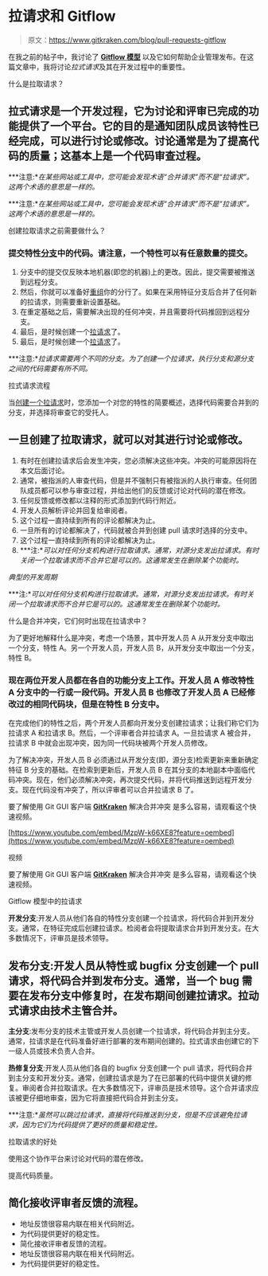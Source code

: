 # 拉请求和 Gitflow

> 原文：<https://www.gitkraken.com/blog/pull-requests-gitflow>

在我之前的帖子中，我讨论了 **[Gitflow 模型](/blog/gitflow)** 以及它如何帮助企业管理发布。在这篇文章中，我将讨论*拉式请求*及其在开发过程中的重要性。

什么是拉取请求？

## 拉式请求是一个开发过程，它为讨论和评审已完成的功能提供了一个平台。它的目的是通知团队成员该特性已经完成，可以进行讨论或修改。讨论通常是为了提高代码的质量；这基本上是一个代码审查过程。

***注意:**在某些网站或工具中，您可能会发现术语“合并请求”而不是“拉请求”。这两个术语的意思是一样的。*

***注意:**在某些网站或工具中，您可能会发现术语“合并请求”而不是“拉请求”。这两个术语的意思是一样的。*

创建拉取请求之前需要做什么？

### 提交特性[分支](https://support.gitkraken.com/working-with-repositories/branching-and-merging#branches)中的代码。请注意，一个特性可以有任意数量的提交。

1.  分支中的提交仅反映本地机器(即您的机器)上的更改。因此，提交需要被推送到远程分支。
2.  然后，你就可以准备好[重组](https://support.gitkraken.com/working-with-repositories/branching-and-merging#rebasing)你的分行了。如果在采用特征分支后合并了任何新的拉请求，则需要重新设置基础。
3.  在重定基础之后，需要解决出现的任何冲突，并且需要将代码推回到远程分支。
4.  最后，是时候创建一个[拉请求](/learn/git/tutorials/what-is-a-pull-request-in-git)了。
5.  最后，是时候创建一个[拉请求](/learn/git/tutorials/what-is-a-pull-request-in-git)了。

***注意:**拉请求需要两个不同的分支。为了创建一个拉请求，执行分支和源分支之间的代码需要有所不同。*

拉式请求流程

当[创建一个拉请求](https://support.gitkraken.com/working-with-repositories/pull-requests)时，您添加一个对您的特性的简要概述，选择代码需要合并到的分支，并选择将审查它的受托人。

## 一旦创建了拉取请求，就可以对其进行讨论或修改。

1.  有时在创建拉请求后会发生冲突，您必须解决这些冲突。冲突的可能原因将在本文后面讨论。
2.  通常，被指派的人审查代码，但是并不强制只有被指派的人执行审查。任何团队成员都可以参与审查过程，并给出他们的反馈或讨论对代码的潜在修改。
3.  任何反馈或修改都以注释的形式添加到代码行附近。
4.  开发人员解析评论并回复给审阅者。
5.  这个过程一直持续到所有的评论都解决为止。
6.  一旦所有的讨论都解决了，代码就被合并到创建 pull 请求时选择的分支中。
7.  这个过程一直持续到所有的评论都解决为止。
8.  ***注:**可以对任何分支机构进行拉取请求。通常，对源分支发出拉请求。有时关闭一个拉取请求而不合并它是可以的。这通常发生在删除某个功能时。*

*典型的开发周期*

***注:**可以对任何分支机构进行拉取请求。通常，对源分支发出拉请求。有时关闭一个拉取请求而不合并它是可以的。这通常发生在删除某个功能时。*

什么是合并冲突，它们何时出现在拉请求中？

为了更好地解释什么是冲突，考虑一个场景，其中开发人员 A 从开发分支中取出一个分支，特性 A。另一个开发人员，开发人员 B，从开发分支中取出一个分支，特性 B。

### 现在两位开发人员都在各自的功能分支上工作。开发人员 A 修改特性 A 分支中的一行或一段代码。开发人员 B 也修改了开发人员 A 已经修改过的相同代码块，但是在特性 B 分支中。

在完成他们的特性之后，两个开发人员都向开发分支创建拉请求；让我们称它们为拉请求 A 和拉请求 B。然后，一个评审者合并拉请求 A。一旦拉请求 A 被合并，拉请求 B 中就会出现冲突，因为同一代码块被两个开发人员修改。

为了解决冲突，开发人员 B 必须通过从开发分支(即，源分支)检索更新来重新确定特征 B 分支的基础。在检索到更新后，开发人员 B 在其分支的本地副本中面临代码冲突。现在，他们必须解决冲突，再次提交代码，并将代码推送到远程开发分支。现在代码没有冲突了，所以评审者可以合并拉请求 B 了。

要了解使用 Git GUI 客户端 **[GitKraken](https://www.gitkraken.com/)** 解决合并冲突 是多么容易，请观看这个快速视频。

[https://www.youtube.com/embed/MzpW-k66XE8?feature=oembed](https://www.youtube.com/embed/MzpW-k66XE8?feature=oembed)

视频

要了解使用 Git GUI 客户端 **[GitKraken](https://www.gitkraken.com/)** 解决合并冲突 是多么容易，请观看这个快速视频。

Gitflow 模型中的拉请求

**开发分支**:开发人员从他们各自的特性分支创建一个拉请求，将代码合并到开发分支。通常，在特征完成后创建拉请求。检阅者会将提取请求合并到开发分支。在大多数情况下，评审员是技术领导。

## **发布分支**:开发人员从特性或 bugfix 分支创建一个 pull 请求，将代码合并到发布分支。通常，当一个 bug 需要在发布分支中修复时，在发布期间创建拉请求。拉动式请求由技术主管合并。

**主分支**:发布分支的技术主管或开发人员创建一个拉请求，将代码合并到主分支。通常，拉请求是在代码准备好进行部署的发布期间创建的。拉式请求由创建它的下一级人员或技术负责人合并。

**热修复分支**:开发人员从他们各自的 bugfix 分支创建一个 pull 请求，将代码合并到主分支和开发分支。通常，创建拉请求是为了在已部署的代码中提供关键的修复。审阅者合并拉取请求。在大多数情况下，评审员是技术领导。这个合并请求应该被更仔细地审查，因为它将直接把代码合并到主分支。

***注意:**虽然可以跳过拉请求，直接将代码推送到分支，但是不应该避免拉请求，因为它们为代码提供了更好的质量和稳定性。*

拉取请求的好处

使用这个协作平台来讨论对代码的潜在修改。

提高代码质量。

## 简化接收评审者反馈的流程。

*   地址反馈很容易内联在相关代码附近。
*   为代码提供更好的稳定性。
*   简化接收评审者反馈的流程。
*   地址反馈很容易内联在相关代码附近。
*   为代码提供更好的稳定性。